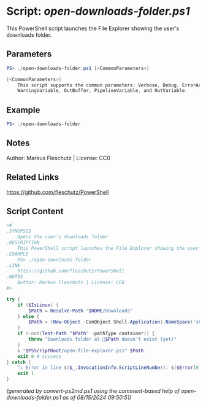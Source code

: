 Script: *open-downloads-folder.ps1*
========================

This PowerShell script launches the File Explorer showing the user's downloads folder.

Parameters
----------
```powershell
PS> ./open-downloads-folder.ps1 [<CommonParameters>]

[<CommonParameters>]
    This script supports the common parameters: Verbose, Debug, ErrorAction, ErrorVariable, WarningAction, 
    WarningVariable, OutBuffer, PipelineVariable, and OutVariable.
```

Example
-------
```powershell
PS> ./open-downloads-folder

```

Notes
-----
Author: Markus Fleschutz | License: CC0

Related Links
-------------
https://github.com/fleschutz/PowerShell

Script Content
--------------
```powershell
<#
.SYNOPSIS
	Opens the user's downloads folder
.DESCRIPTION
	This PowerShell script launches the File Explorer showing the user's downloads folder.
.EXAMPLE
	PS> ./open-downloads-folder
.LINK
	https://github.com/fleschutz/PowerShell
.NOTES
	Author: Markus Fleschutz | License: CC0
#>

try {
	if ($IsLinux) {
		$Path = Resolve-Path "$HOME/Downloads"
	} else {
		$Path = (New-Object -ComObject Shell.Application).NameSpace('shell:Downloads').Self.Path
	}
	if (-not(Test-Path "$Path" -pathType container)) {
		throw "Downloads folder at 📂$Path doesn't exist (yet)"
	}
	& "$PSScriptRoot/open-file-explorer.ps1" $Path
	exit 0 # success
} catch {
	"⚠️ Error in line $($_.InvocationInfo.ScriptLineNumber): $($Error[0])"
	exit 1
}
```

*(generated by convert-ps2md.ps1 using the comment-based help of open-downloads-folder.ps1 as of 08/15/2024 09:50:51)*
